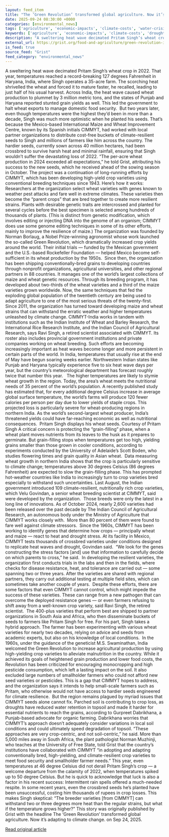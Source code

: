 ```yaml
---
layout: feed_item
title: "The ‘Green Revolution’ transformed global agriculture. Now it’s adapting to climate change."
date: 2025-09-24 08:30:00 +0000
categories: [environmental_news]
tags: ['agriculture', 'economic-impacts', 'climate-costs', 'water-crisis', 'drought', 'food-security', 'year-2024', 'urgent', 'extreme-weather', 'heatwave']
keywords: ['agriculture', 'economic-impacts', 'climate-costs', 'drought', 'water-crisis', 'revolution', 'transformed', 'green']
description: "A sweltering heat wave decimated Pritam Singh’s wheat crop in 2022"
external_url: https://grist.org/food-and-agriculture/green-revolution-india-wheat-seeds-climate/
is_feed: true
source_feed: "Grist"
feed_category: "environmental_news"
---
```


A sweltering heat wave decimated Pritam Singh’s wheat crop in 2022. That year, temperatures reached a record-breaking 127 degrees Fahrenheit in Haryana, India, where Singh operates a 35-acre farm. The scorching heat shrivelled the wheat and forced it to mature faster, he recalled, leading to just half of his usual harvest. Across India, the heat wave caused wheat production to plummet by 3 million metric tons, and the states of Punjab and Haryana reported stunted grain yields as well. This led the government to halt wheat exports to manage domestic food security.&nbsp; But two years later, even though temperatures were the highest they’d been in more than a decade, Singh was much more optimistic when he planted his seeds. That’s because the Mexico-based International Maize and Wheat Improvement Centre, known by its Spanish initials CIMMYT, had worked with local partner organizations to distribute cost-free buckets of climate-resilient seeds to Singh and millions of farmers like him across the country. The hardier seeds, currently sown across 40 million hectares, had been crossbred to survive harsh heat and minimal rainfall, ensuring that Singh wouldn’t suffer the devastating loss of 2022. “The per-acre wheat production in 2024 exceeded all expectations,” he told Grist, attributing his success to the new seeds, which he received ahead of the sowing season in October. The project was a continuation of long-running efforts by CIMMYT, which has been developing high-yield crop varieties using conventional breeding techniques since 1943. Here’s how it works: Researchers at the organization select wheat varieties with genes known to weather pest attacks and fare well in extreme climates. These varieties then become the “parent crops” that are bred together to create more resilient strains. Plants with desirable genetic traits are intercrossed and planted for several cycles before the best specimen is selected among hundreds of thousands of plants. (This is distinct from genetic modification, which involves editing or injecting DNA into the genome of an organism; CIMMYT does use some genome editing techniques in some of its other efforts, mainly to improve the resilience of maize.) The organization was founded by Norman Borlaug, a Nobel Prize-winning agronomist whose work launched the so-called Green Revolution, which dramatically increased crop yields around the world. Their initial trials — funded by the Mexican government and the U.S.-based Rockefeller Foundation — helped Mexico become self-sufficient in its wheat production by the 1950s.&nbsp; Since then, the organization has been shipping conventionally-bred grains to developing countries through nonprofit organizations, agricultural universities, and other regional partners in 88 countries. It manages one of the world’s largest collections of maize and wheat genetic resources. Through its breeding program, it has developed about two-thirds of the wheat varieties and a third of the maize varieties grown worldwide. Now, the same techniques that fed the exploding global population of the twentieth century are being used to adapt agriculture to one of the most serious threats of the twenty-first. Since 2011, the organization has turned toward developing maize and wheat strains that can withstand the erratic weather and higher temperatures unleashed by climate change. CIMMYT-India works in tandem with institutions such as the Indian Institute of Wheat and Barley Research, the International Rice Research Institute, and the Indian Council of Agricultural Research, says Ravi Singh, a retired scientist associated with CIMMYT. Its roster also includes provincial government institutions and private companies working on wheat breeding. Such efforts are becoming increasingly important as heat waves become longer and more persistent in certain parts of the world. In India, temperatures that usually rise at the end of May have begun soaring weeks earlier. Northwestern Indian states like Punjab and Haryana typically experience five to six heat wave days per year, but the country’s meteorological department has forecast roughly twice that number this year.&nbsp;&nbsp; The higher temperatures are likely to stymie wheat growth in the region. Today, the area’s wheat meets the nutritional needs of 35 percent of the world’s population. A recently published study has estimated that, for every additional degree Celsius increase in average global surface temperature, the world’s farms will produce 120 fewer calories per person per day due to lower yields of staple crops. This projected loss is particularly severe for wheat-producing regions in northern India. As the world’s second-largest wheat producer, India’s threatened yields could have far-reaching economic as well as nutritional consequences.&nbsp; Pritam Singh displays his wheat seeds. Courtesy of Pritam Singh A critical concern is protecting the “grain-filling” phase, when a wheat plant moves nutrients from its leaves to the husk as it prepares to germinate. But grain-filling stops when temperatures get too high, yielding grains smaller than those grown in cooler conditions, according to experiments conducted by the University of Adelaide’s Scott Boden, who studies flowering times and grain quality in Asian wheat.&nbsp; Data measuring wheat growth in northern India shows that the crop is particularly sensitive to climate change; temperatures above 30 degrees Celsius (86 degrees Fahrenheit) are expected to slow the grain-filling phase. This has prompted hot-weather countries like India to increasingly turn to crop varieties bred especially to withstand such uncertainties. Last August, the Indian government introduced 109 climate-resilient, nutritionally rich crop varieties, which Velu Govindan, a senior wheat breeding scientist at CIMMYT, said were developed by the organization.&nbsp; Those breeds were only the latest in a long line of innovations. As of October 2024, nearly 2,600 varieties had been released over the past decade by The Indian Council of Agricultural Research, an autonomous body under the Ministry of Agriculture that CIMMYT works closely with.&nbsp; More than 80 percent of them were found to fare well against climate stressors.&nbsp; Since the 1960s, CIMMYT has been working to identify genes that determine how crops — principally wheat and maize — react to heat and drought stress. At its facility in Mexico, CIMMYT tests thousands of crossbred varieties under conditions designed to replicate heat waves and drought, Govindan said.&nbsp; “We look for the genes constructing the stress factors [and] use that information to carefully decide on which parents to cross,” he said.&nbsp; In developing the resilient varieties, the organization first conducts trials in the labs and then in the fields, where checks for disease resistance, heat, and tolerance are carried out — some spanning two or three years. After the varieties are shared with regional partners, they carry out additional testing at multiple field sites, which can sometimes take another couple of years.&nbsp; Despite these efforts, there are some factors that even CIMMYT cannot control, which might impede the success of these varieties. These can range from a new pathogen that can overcome the deployed resistance genes — or even farmers refusing to shift away from a well-known crop variety, said Ravi Singh, the retired scientist.&nbsp; The 400-plus varieties that perform best are shipped to partner organizations in South Asia and Africa, who then disseminate buckets of seeds to farmers like Pritam Singh for free. For his part, Singh takes a hybrid approach. The farmer has been experimenting with various wheat varieties for nearly two decades, relying on advice and seeds from academic experts, but also on his knowledge of local conditions.&nbsp; In the 1960s, under the guidance of the geneticist M.S. Swaminathan, India welcomed the Green Revolution to increase agricultural production by using high-yielding crop varieties to alleviate malnutrition in the country. While it achieved its goals of heightened grain production and lower food costs, the Revolution has been criticized for encouraging monocropping and high pesticide consumption, which left a lasting impact on the soil. It also excluded large numbers of smallholder farmers who could not afford new seed varieties or pesticides. This is a gap that CIMMYT hopes to address, and the organization says it intends to help small-scale farmers such as Pritam, who otherwise would not have access to hardier seeds engineered for climate resilience.&nbsp; But the region remains plagued by myriad issues that CIMMYT seeds alone cannot fix. Parched soil is contributing to crop loss, as droughts have reduced water retention in topsoil and made it harder for essential nutrients to reach the grains, according to Gurpreet Dabrikhana, a Punjab-based advocate for organic farming. Dabrikhana worries that CIMMYT’s approach doesn’t adequately consider variations in local soil conditions and could ultimately speed degradation of topsoil. “These approaches are very crop-centric, and not soil-centric,” he said. More than 5,000 miles away in South Africa, the plant pathologist Norman Muzhinji, who teaches at the University of Free State, told Grist that the country’s institutions have collaborated with CIMMYT “in adopting and adapting conventionally bred, high-yielding, and climate-resilient crop varieties to meet food security and smallholder farmer needs.” This year, even temperatures at 46 degree Celsius did not derail Pritam Singh’s crop —&nbsp;a welcome departure from the calamity of 2022, when temperatures spiked up to 50 degree Celsius. But he is quick to acknowledge that luck is also a factor in his recent success: Intermittent rain spells offered a much-needed respite. In some recent years, even the crossbred seeds he’s planted have been unsuccessful, costing him thousands of rupees in crop losses. This makes Singh skeptical: “The breeder varieties [from CIMMYT] can withstand two or three degrees more heat than the regular strains, but what if the temperature grows higher?” This story was originally published by Grist with the headline The &#8216;Green Revolution&#8217; transformed global agriculture. Now it&#8217;s adapting to climate change. on Sep 24, 2025.

[Read original article](https://grist.org/food-and-agriculture/green-revolution-india-wheat-seeds-climate/)
